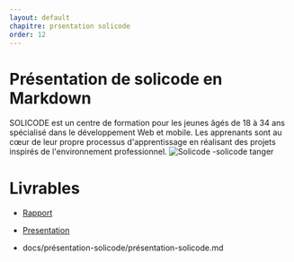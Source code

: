```yaml
---
layout: default
chapitre: prsentation solicode
order: 12
---
```


# Présentation de solicode en Markdown

SOLICODE est un centre de formation pour les jeunes âgés de 18 à 34 ans spécialisé dans le développement Web et mobile. Les apprenants sont au cœur de leur propre processus d'apprentissage en réalisant des projets inspirés de l'environnement professionnel.
![Solicode](/lab-markdown/présentation-solicode/images/solicode.jpg)
-solicode tanger

# Livrables

- [Rapport](/lab-markdown/présentation-solicode/rapport.html)
- [Presentation](/lab-markdown/présentation-solicode/presentation.html)

- docs/présentation-solicode/présentation-solicode.md
